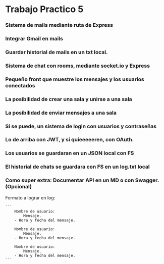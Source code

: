 # Trabajo Practico 5

### Sistema de mails mediante ruta de Express
### Integrar Gmail en mails
### Guardar historial de mails en un txt local.

### Sistema de chat con rooms, mediante socket.io y Express

### Pequeño front que muestre los mensajes y los usuarios conectados
### La posibilidad de crear una sala y unirse a una sala
### La posibilidad de enviar mensajes a una sala

### Si se puede, un sistema de login con usuarios y contraseñas
### Lo de arriba con JWT, y si quieeeeeren, con OAuth.

### Los usuarios se guardaran en un JSON local con FS
### El historial de chats se guardara con FS en un log.txt local

### Como super extra: Documentar API en un MD o con Swagger. (Opcional)

Formato a lograr en log: 

    ```
        Nombre de usuario:
            Mensaje.
        - Hora y fecha del mensaje.

        Nombre de usuario:
            Mensaje.
        - Hora y fecha del mensaje.

        Nombre de usuario:
            Mensaje.
        - Hora y fecha del mensaje.
    ```